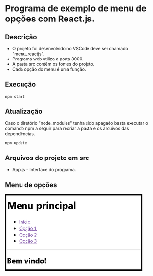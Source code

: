 # Programa de exemplo de menu de opções com React.js.

## Descrição

- O projeto foi desenvolvido no VSCode deve ser chamado "menu_reactjs".
- Programa web utiliza a porta 3000.
- A pasta src contêm os fontes do projeto.
- Cada opção do menu é uma função.

## Execução

   <pre><code>npm start</code></pre>

## Atualização

   Caso o diretório "node_modules" tenha sido apagado basta executar o comando npm a seguir para recriar a pasta e os arquivos das dependências.
   <pre><code>npm update</code></pre> 

## Arquivos do projeto em src

- App.js - Interface do programa.

## Menu de opções

![Menu de opções](menu.png)
